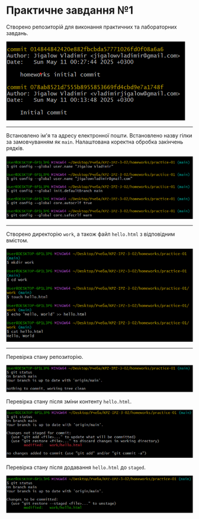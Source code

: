 # Практичне завдання №1

Створено репозиторій для виконання практичних та лабораторних завдань.

![Скріншот 0](./screenshots/s-00.png)

---

Встановлено ім'я та адресу електронної пошти. Встановлено назву гілки за замовчуванням як `main`. Налаштована коректна обробка закінчень рядків.

![Скріншот 1](./screenshots/s-01.png)

---

Cтворено директорію `work`, а також файл `hello.html` з відповідним вмістом.

![Скріншот 2](./screenshots/s-02.png)

---

Перевірка стану репозиторію.

![Скріншот 3](./screenshots/s-03.png)

Перевірка стану після зміни контенту `hello.html`.

![Скріншот 4](./screenshots/s-04.png)

Перевірка стану після додавання `hello.html` до `staged`.

![Скріншот 5](./screenshots/s-05.png)